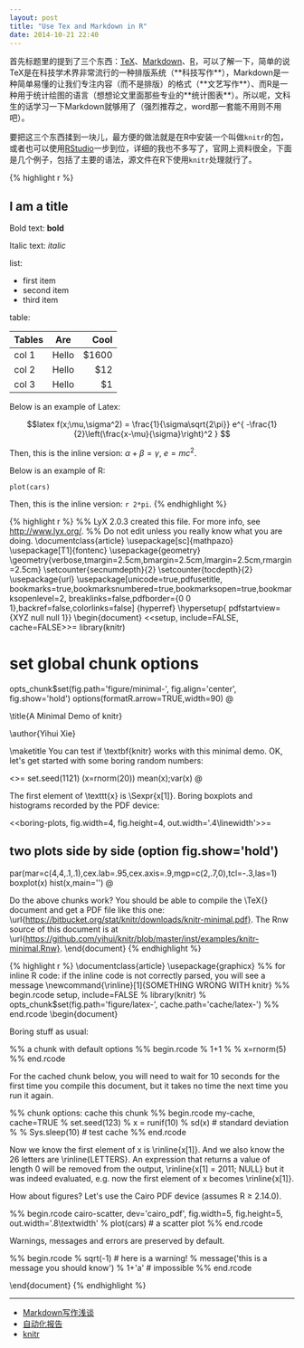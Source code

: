 ```yaml
---
layout: post
title: "Use Tex and Markdown in R"
date: 2014-10-21 22:40
---
```

首先标题里的提到了三个东西：[TeX](http://en.wikipedia.org/wiki/TeX)、[Markdown](http://en.wikipedia.org/wiki/Markdown)、[R](http://en.wikipedia.org/w/index.php?title=R_(programming_language))，可以了解一下，简单的说TeX是在科技学术界非常流行的一种排版系统（**科技写作**），Markdown是一种简单易懂的让我们专注内容（而不是排版）的格式（**文艺写作**）、而R是一种用于统计绘图的语言（想想论文里面那些专业的**统计图表**）。所以呢，文科生的话学习一下Markdown就够用了（强烈推荐之，word那一套能不用则不用吧）。

要把这三个东西揉到一块儿，最方便的做法就是在R中安装一个叫做`knitr`的包，或者也可以使用[RStudio](http://www.rstudio.com/)一步到位，详细的我也不多写了，官网上资料很全，下面是几个例子，包括了主要的语法，源文件在R下使用`knitr`处理就行了。

{% highlight r %}
## I am a title

Bold text: **bold**

Italic text: *italic*

list:
- first item
- second item
- third item

table:

| Tables | Are | Cool |
| ------------- |:-------------:| -----:|
| col 1 | Hello | $1600 |
| col 2 | Hello | $12 |
| col 3 | Hello | $1 |

Below is an example of Latex:

$$latex
f(x;\mu,\sigma^2) = \frac{1}{\sigma\sqrt{2\pi}} e^{ -\frac{1}{2}\left(\frac{x-\mu}{\sigma}\right)^2 }
$$

Then, this is the inline version: $\alpha+\beta=\gamma$, $e=mc^2$.

Below is an example of R:
 
```{r block2, fig.width=8, fig.height=5, echo=FALSE}
plot(cars)
```
 
Then, this is the inline version: `r 2*pi`.
{% endhighlight %}

{% highlight r %}
%% LyX 2.0.3 created this file.  For more info, see http://www.lyx.org/.
%% Do not edit unless you really know what you are doing.
\documentclass{article}
\usepackage[sc]{mathpazo}
\usepackage[T1]{fontenc}
\usepackage{geometry}
\geometry{verbose,tmargin=2.5cm,bmargin=2.5cm,lmargin=2.5cm,rmargin=2.5cm}
\setcounter{secnumdepth}{2}
\setcounter{tocdepth}{2}
\usepackage{url}
\usepackage[unicode=true,pdfusetitle,
 bookmarks=true,bookmarksnumbered=true,bookmarksopen=true,bookmarksopenlevel=2,
 breaklinks=false,pdfborder={0 0 1},backref=false,colorlinks=false]
 {hyperref}
\hypersetup{
 pdfstartview={XYZ null null 1}}
\begin{document}
<<setup, include=FALSE, cache=FALSE>>=
library(knitr)
# set global chunk options
opts_chunk$set(fig.path='figure/minimal-', fig.align='center', fig.show='hold')
options(formatR.arrow=TRUE,width=90)
@


\title{A Minimal Demo of knitr}


\author{Yihui Xie}

\maketitle
You can test if \textbf{knitr} works with this minimal demo. OK, let's
get started with some boring random numbers:

<<boring-random>>=
set.seed(1121)
(x=rnorm(20))
mean(x);var(x)
@

The first element of \texttt{x} is \Sexpr{x[1]}. Boring boxplots
and histograms recorded by the PDF device:

<<boring-plots, fig.width=4, fig.height=4, out.width='.4\\linewidth'>>=
## two plots side by side (option fig.show='hold')
par(mar=c(4,4,.1,.1),cex.lab=.95,cex.axis=.9,mgp=c(2,.7,0),tcl=-.3,las=1)
boxplot(x)
hist(x,main='')
@

Do the above chunks work? You should be able to compile the \TeX{}
document and get a PDF file like this one: \url{https://bitbucket.org/stat/knitr/downloads/knitr-minimal.pdf}.
The Rnw source of this document is at \url{https://github.com/yihui/knitr/blob/master/inst/examples/knitr-minimal.Rnw}.
\end{document}
{% endhighlight %}

{% highlight r %}
\documentclass{article}
\usepackage{graphicx}
%% for inline R code: if the inline code is not correctly parsed, you will see a message
\newcommand{\rinline}[1]{SOMETHING WRONG WITH knitr}
%% begin.rcode setup, include=FALSE
% library(knitr)
% opts_chunk$set(fig.path='figure/latex-', cache.path='cache/latex-')
%% end.rcode
\begin{document}

Boring stuff as usual:

%% a chunk with default options
%% begin.rcode
% 1+1
%
% x=rnorm(5)
%% end.rcode

For the cached chunk below, you will need to wait for 10 seconds for
the first time you compile this document, but it takes no time the
next time you run it again.

%% chunk options: cache this chunk
%% begin.rcode my-cache, cache=TRUE
% set.seed(123)
% x = runif(10)
% sd(x)  # standard deviation
%
% Sys.sleep(10) # test cache
%% end.rcode

Now we know the first element of x is \rinline{x[1]}. And we also know
the 26 letters are \rinline{LETTERS}. An expression that returns a
value of length 0 will be removed from the output, \rinline{x[1] =
  2011; NULL} but it was indeed evaluated, e.g. now the first element
of x becomes \rinline{x[1]}.

How about figures? Let's use the Cairo PDF device (assumes R $\geq$
2.14.0).

%% begin.rcode cairo-scatter, dev='cairo_pdf', fig.width=5, fig.height=5, out.width='.8\\textwidth'
% plot(cars) # a scatter plot
%% end.rcode

Warnings, messages and errors are preserved by default.

%% begin.rcode
% sqrt(-1) # here is a warning!
% message('this is a message you should know')
% 1+'a'  # impossible
%% end.rcode

\end{document}
{% endhighlight %}

-----

- [Markdown写作浅谈](http://www.yangzhiping.com/tech/r-markdown-knitr.html)
- [自动化报告](https://github.com/yihui/r-ninja/blob/master/11-auto-report.md)
- [knitr](http://yihui.name/knitr/)
